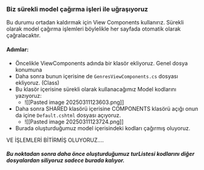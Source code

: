 ### Biz sürekli model çağırma işleri ile uğraşıyoruz
Bu durumu ortadan kaldırmak için View Components kullanırız.
Sürekli olarak model çağırma işlemleri böylelikle her sayfada otomatik olarak çağralacaktır.

#### Adımlar:

- Öncelikle ViewComponents adında bir klasör ekliyoruz. Genel dosya konumuna
- Daha sonra bunun içerisine de `GenresViewComponents.cs` dosyası ekliyoruz. (Class)
-  Bu klasör içerisine sürekli olarak kullanacağımız Model kodlarını yazıyoruz:
	- ![[Pasted image 20250311123603.png]]
-  Daha sonra SHARED klasörü içerisine COMPONENTS klasörü açığı onun da içine `Default.cshtml` dosyası açıyoruz.
	- ![[Pasted image 20250311123724.png]]
- Burada oluşturduğumuz model içerisindeki kodları çağırmış oluyoruz.

VE İŞLEMLERİ BİTİRMİŞ OLUYORUZ....

##### Bu noktadan sonra daha önce oluşturduğumuz turListesi kodlarını diğer dosyalardan siliyoruz sadece burada kalıyor.

